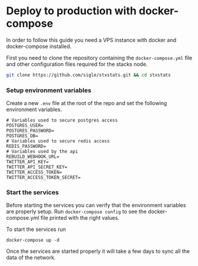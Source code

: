 # Deploy to production with docker-compose

In order to follow this guide you need a VPS instance with docker and docker-compose installed.

First you need to clone the repository containing the `docker-compose.yml` file and other configuration files required for the stacks node.

```sh
git clone https://github.com/sigle/stxstats.git && cd stxstats
```

### Setup environment variables

Create a new `.env` file at the root of the repo and set the following environment variables.

```
# Variables used to secure postgres access
POSTGRES_USER=
POSTGRES_PASSWORD=
POSTGRES_DB=
# Variables used to secure redis access
REDIS_PASSWORD=
# Variables used by the api
REBUILD_WEBHOOK_URL=
TWITTER_API_KEY=
TWITTER_API_SECRET_KEY=
TWITTER_ACCESS_TOKEN=
TWITTER_ACCESS_TOKEN_SECRET=
```

### Start the services

Before starting the services you can verify that the environment variables are properly setup. Run `docker-compose config` to see the docker-compose.yml file printed with the right values.

To start the services run

```
docker-compose up -d
```

Once the services are started properly it will take a few days to sync all the data of the network.

